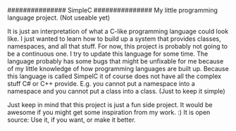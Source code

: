 ############### SimpleC ###############
My little programming language project. (Not useable yet)

It is just an interpretation of what a C-like programming language could look like.
I just wanted to learn how to build up a system that provides classes, namespaces, and all that stuff.
For now, this project is probably not going to be a continuous one. I try to update this language for some time.
The language probably has some bugs that might be unfixable for me because of my little knowledge of how 
programming languages are built up.
Because this language is called SimpelC it of course does not have all the complex stuff C# or C++ provide.
E.g. you cannot put a namespace into a namespace and you cannot put a class into a class. (Just to keep it simple)

Just keep in mind that this project is just a fun side project.
It would be awesome if you might get some inspiration from my work. :)
It is open source: Use it, if you want, or make it better.
